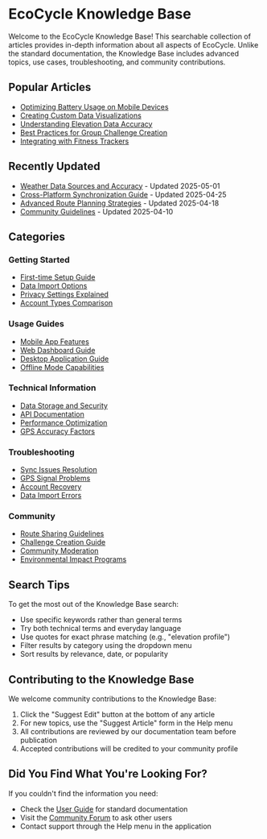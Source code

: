 # EcoCycle Knowledge Base

Welcome to the EcoCycle Knowledge Base! This searchable collection of articles provides in-depth information about all aspects of EcoCycle. Unlike the standard documentation, the Knowledge Base includes advanced topics, use cases, troubleshooting, and community contributions.

## Popular Articles

- [Optimizing Battery Usage on Mobile Devices](./technical/battery_optimization.md)
- [Creating Custom Data Visualizations](./advanced/custom_visualizations.md)
- [Understanding Elevation Data Accuracy](./technical/elevation_accuracy.md)
- [Best Practices for Group Challenge Creation](./community/challenge_best_practices.md)
- [Integrating with Fitness Trackers](./integrations/fitness_trackers.md)

## Recently Updated

- [Weather Data Sources and Accuracy](./technical/weather_data.md) - Updated 2025-05-01
- [Cross-Platform Synchronization Guide](./usage/cross_platform_sync.md) - Updated 2025-04-25
- [Advanced Route Planning Strategies](./advanced/route_planning.md) - Updated 2025-04-18
- [Community Guidelines](./community/guidelines.md) - Updated 2025-04-10

## Categories

### Getting Started
- [First-time Setup Guide](./getting_started/setup.md)
- [Data Import Options](./getting_started/importing_data.md)
- [Privacy Settings Explained](./getting_started/privacy.md)
- [Account Types Comparison](./getting_started/account_types.md)

### Usage Guides
- [Mobile App Features](./usage/mobile_features.md)
- [Web Dashboard Guide](./usage/web_dashboard.md)
- [Desktop Application Guide](./usage/desktop_app.md)
- [Offline Mode Capabilities](./usage/offline_mode.md)

### Technical Information
- [Data Storage and Security](./technical/data_security.md)
- [API Documentation](./technical/api_overview.md)
- [Performance Optimization](./technical/performance.md)
- [GPS Accuracy Factors](./technical/gps_accuracy.md)

### Troubleshooting
- [Sync Issues Resolution](./troubleshooting/sync_issues.md)
- [GPS Signal Problems](./troubleshooting/gps_problems.md)
- [Account Recovery](./troubleshooting/account_recovery.md)
- [Data Import Errors](./troubleshooting/import_errors.md)

### Community
- [Route Sharing Guidelines](./community/route_sharing.md)
- [Challenge Creation Guide](./community/challenges.md)
- [Community Moderation](./community/moderation.md)
- [Environmental Impact Programs](./community/impact_programs.md)

## Search Tips

To get the most out of the Knowledge Base search:

- Use specific keywords rather than general terms
- Try both technical terms and everyday language
- Use quotes for exact phrase matching (e.g., "elevation profile")
- Filter results by category using the dropdown menu
- Sort results by relevance, date, or popularity

## Contributing to the Knowledge Base

We welcome community contributions to the Knowledge Base:

1. Click the "Suggest Edit" button at the bottom of any article
2. For new topics, use the "Suggest Article" form in the Help menu
3. All contributions are reviewed by our documentation team before publication
4. Accepted contributions will be credited to your community profile

## Did You Find What You're Looking For?

If you couldn't find the information you need:
- Check the [User Guide](../user_guide/index.md) for standard documentation
- Visit the [Community Forum](https://ecocycle.org/forum) to ask other users
- Contact support through the Help menu in the application
